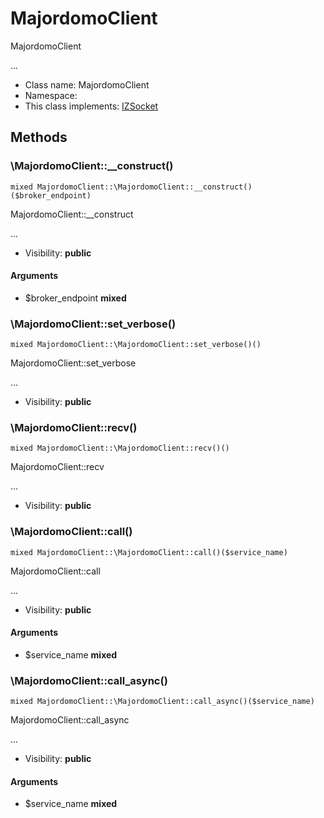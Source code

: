 MajordomoClient
===============

MajordomoClient

...


* Class name: MajordomoClient
* Namespace: 
* This class implements: [IZSocket](IZSocket.md)






Methods
-------


### \MajordomoClient::__construct()

```
mixed MajordomoClient::\MajordomoClient::__construct()($broker_endpoint)
```

MajordomoClient::__construct

...

* Visibility: **public**

#### Arguments

* $broker_endpoint **mixed**



### \MajordomoClient::set_verbose()

```
mixed MajordomoClient::\MajordomoClient::set_verbose()()
```

MajordomoClient::set_verbose

...

* Visibility: **public**



### \MajordomoClient::recv()

```
mixed MajordomoClient::\MajordomoClient::recv()()
```

MajordomoClient::recv

...

* Visibility: **public**



### \MajordomoClient::call()

```
mixed MajordomoClient::\MajordomoClient::call()($service_name)
```

MajordomoClient::call

...

* Visibility: **public**

#### Arguments

* $service_name **mixed**



### \MajordomoClient::call_async()

```
mixed MajordomoClient::\MajordomoClient::call_async()($service_name)
```

MajordomoClient::call_async

...

* Visibility: **public**

#### Arguments

* $service_name **mixed**


